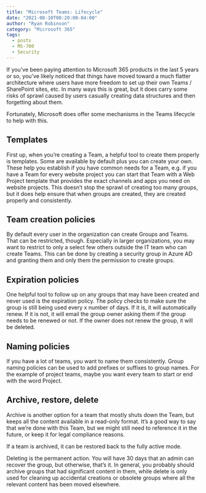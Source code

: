 ```yaml
---
title: "Microsoft Teams: Lifecycle"
date: "2021-08-10T08:20:00-04:00"
author: "Ryan Robinson"
category: "Microsoft 365"
tags:
  - posts
  - MS-700
  - Security
---
```


If you’ve been paying attention to Microsoft 365 products in the last 5 years or so, you’ve likely noticed that things have moved toward a much flatter architecture where users have more freedom to set up their own Teams / SharePoint sites, etc. In many ways this is great, but it does carry some risks of sprawl caused by users casually creating data structures and then forgetting about them.

Fortunately, Microsoft does offer some mechanisms in the Teams lifecycle to help with this.

## Templates

First up, when you’re creating a Team, a helpful tool to create them properly is templates. Some are available by default plus you can create your own. These help you establish if you have common needs for a Team, e.g. if you have a Team for every website project you can start that Team with a Web Project template that provides the exact channels and apps you need on website projects. This doesn’t stop the sprawl of creating too many groups, but it does help ensure that when groups are created, they are created properly and consistently.

## Team creation policies

By default every user in the organization can create Groups and Teams. That can be restricted, though. Especially in larger organizations, you may want to restrict to only a select few others outside the IT team who can create Teams. This can be done by creating a security group in Azure AD and granting them and only them the permission to create groups.

## Expiration policies

One helpful tool to follow up on any groups that may have been created and never used is the expiration policy. The policy checks to make sure the group is still being used every x number of days. If it is, it will automatically renew. If it is not, it will email the group owner asking them if the group needs to be renewed or not. If the owner does not renew the group, it will be deleted.

## Naming policies

If you have a lot of teams, you want to name them consistently. Group naming policies can be used to add prefixes or suffixes to group names. For the example of project teams, maybe you want every team to start or end with the word Project.

## Archive, restore, delete

Archive is another option for a team that mostly shuts down the Team, but keeps all the content available in a read-only format. It’s a good way to say that we’re done with this Team, but we might still need to reference it in the future, or keep it for legal compliance reasons.

If a team is archived, it can be restored back to the fully active mode.

Deleting is the permanent action. You will have 30 days that an admin can recover the group, but otherwise, that’s it. In general, you probably should archive groups that had significant content in them, while delete is only used for cleaning up accidental creations or obsolete groups where all the relevant content has been moved elsewhere.
